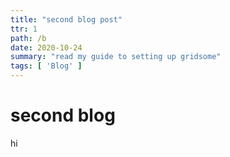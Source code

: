 ```yaml
---
title: "second blog post"
ttr: 1
path: /b
date: 2020-10-24
summary: "read my guide to setting up gridsome"
tags: [ 'Blog' ]
---
```


# second blog

hi
